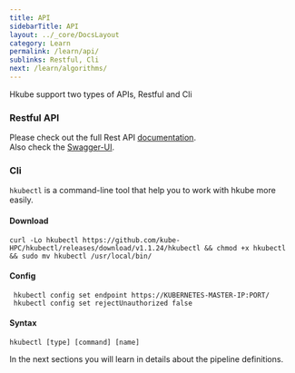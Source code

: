 ```yaml
---
title: API
sidebarTitle: API
layout: ../_core/DocsLayout
category: Learn
permalink: /learn/api/
sublinks: Restful, Cli
next: /learn/algorithms/
---
```


Hkube support two types of APIs, Restful and Cli

### Restful API

Please check out the full Rest API [documentation](http://hkube.io/spec).  
Also check the [Swagger-UI](http://petstore.swagger.io/?url=https://raw.githubusercontent.com/kube-HPC/api-server/master/api/rest-api/swagger.json).

### Cli

`hkubectl` is a command-line tool that help you to work with hkube more easily.

#### Download

```console
curl -Lo hkubectl https://github.com/kube-HPC/hkubectl/releases/download/v1.1.24/hkubectl && chmod +x hkubectl && sudo mv hkubectl /usr/local/bin/
```

#### Config

```console
 hkubectl config set endpoint https://KUBERNETES-MASTER-IP:PORT/
 hkubectl config set rejectUnauthorized false
```

#### Syntax

```
hkubectl [type] [command] [name]
```

In the next sections you will learn in details about the pipeline definitions.
